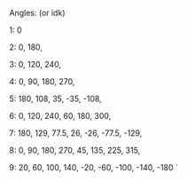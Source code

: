 Angles: (or idk)

1: 0

2: 0, 180,

3: 0, 120, 240,

4: 0, 90, 180, 270,

5: 180, 108, 35, -35, -108,

6: 0, 120, 240, 60, 180, 300,

7: 180, 129, 77.5, 26, -26, -77.5, -129,

8: 0, 90, 180, 270, 45, 135, 225, 315,

9: 20, 60, 100, 140, -20, -60, -100, -140, -180
`
